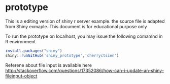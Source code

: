 # prototype

This is a editing version of shiny r server example. the source file is adapted from Shiny exmaple. 
This document is for educational purpose only



To run the prototype on localhost, you may issue the following comamnd in R environment.

```R
install.packages("shiny")
shiny::runGitHub('shiny_prototype','cherryctsien')
```

Referene about file input is available here
http://stackoverflow.com/questions/17352086/how-can-i-update-an-shiny-fileinput-object
